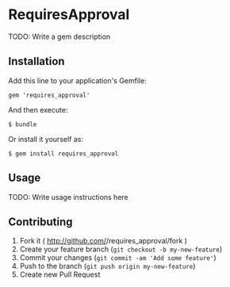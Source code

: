 # RequiresApproval

TODO: Write a gem description

## Installation

Add this line to your application's Gemfile:

    gem 'requires_approval'

And then execute:

    $ bundle

Or install it yourself as:

    $ gem install requires_approval

## Usage

TODO: Write usage instructions here

## Contributing

1. Fork it ( http://github.com/<my-github-username>/requires_approval/fork )
2. Create your feature branch (`git checkout -b my-new-feature`)
3. Commit your changes (`git commit -am 'Add some feature'`)
4. Push to the branch (`git push origin my-new-feature`)
5. Create new Pull Request

